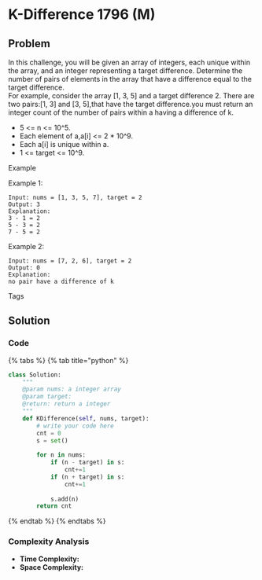 # K-Difference 1796 \(M\)

## Problem

In this challenge, you will be given an array of integers, each unique within the array, and an integer representing a target difference. Determine the number of pairs of elements in the array that have a difference equal to the target difference.  
For example, consider the array \[1, 3, 5\] and a target difference 2. There are two pairs:\[1, 3\] and \[3, 5\],that have the target difference.you must return an integer count of the number of pairs within a having a difference of k.

* 5 &lt;= n &lt;= 10^5.
* Each element of a,a\[i\] &lt;= 2 \* 10^9.
* Each a\[i\] is unique within a.
* 1 &lt;= target &lt;= 10^9.

Example

Example 1:

```text
Input: nums = [1, 3, 5, 7], target = 2
Output: 3
Explanation:
3 - 1 = 2
5 - 3 = 2
7 - 5 = 2
```

Example 2:

```text
Input: nums = [7, 2, 6], target = 2 
Output: 0
Explanation:
no pair have a difference of k 
```

Tags

## Solution 

### Code

{% tabs %}
{% tab title="python" %}
```python
class Solution:
    """
    @param nums: a integer array
    @param target: 
    @return: return a integer
    """
    def KDifference(self, nums, target):
        # write your code here
        cnt = 0
        s = set()
        
        for n in nums:
            if (n - target) in s:
                cnt+=1
            if (n + target) in s:
                cnt+=1
            
            s.add(n)
        return cnt
```
{% endtab %}
{% endtabs %}

### Complexity Analysis

* **Time Complexity:**
* **Space Complexity:**

